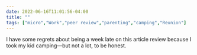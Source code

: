 ---date: 2022-06-16T11:01:56-04:00title: ""tags: ["micro","Work","peer review","parenting","camping","Reunion"]---I have some regrets about being a week late on this article review because I took my kid camping—but not a lot, to be honest.